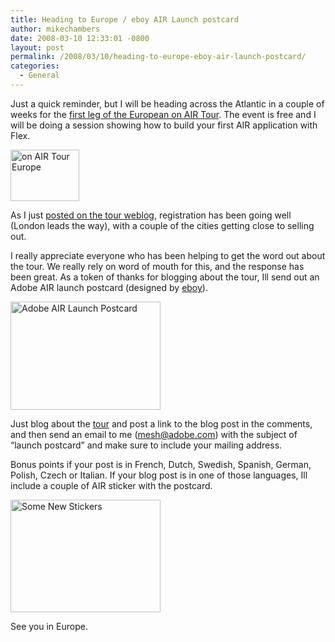 ```yaml
---
title: Heading to Europe / eboy AIR Launch postcard
author: mikechambers
date: 2008-03-10 12:33:01 -0800
layout: post
permalink: /2008/03/10/heading-to-europe-eboy-air-launch-postcard/
categories:
  - General
---
```



Just a quick reminder, but I will be heading across the Atlantic in a couple of weeks for the [first leg of the European on AIR Tour][1]. The event is free and I will be doing a session showing how to build your first AIR application with Flex.

[<img src="http://onair.adobe.com/images/onAIRTourEuropeTrain.png" alt="on AIR Tour Europe" border="0" height="82" width="110" />][1]

As I just [posted on the tour weblog][2], registration has been going well (London leads the way), with a couple of the cities getting close to selling out.  
<!--more-->

  
I really appreciate everyone who has been helping to get the word out about the tour. We really rely on word of mouth for this, and the response has been great. As a token of thanks for blogging about the tour, Ill send out an Adobe AIR launch postcard (designed by [eboy][3]).

[<img src="http://farm4.static.flickr.com/3200/2326197738_947109d6c4_m.jpg" width="240" height="173" alt="Adobe AIR Launch Postcard" />][4]

Just blog about the [tour][1] and post a link to the blog post in the comments, and then send an email to me (<mesh@adobe.com>) with the subject of &#8220;launch postcard&#8221; and make sure to include your mailing address.

Bonus points if your post is in French, Dutch, Swedish, Spanish, German, Polish, Czech or Italian. If your blog post is in one of those languages, Ill include a couple of AIR sticker with the postcard.

[<img src="http://farm3.static.flickr.com/2405/2267013981_644d75cb82_m.jpg" width="240" height="180" alt="Some New Stickers" />][5]

See you in Europe.

 [1]: http://onair.adobe.com
 [2]: http://onair.adobe.com/blogs/tour/2008/03/10/leg-1-registration-update-london-is-in-the-lead/
 [3]: http://www.eboy.com
 [4]: http://www.flickr.com/photos/mikechambers/2326197738/ "Adobe AIR Launch Postcard by mike.chambers, on Flickr"
 [5]: http://www.flickr.com/photos/mikechambers/2267013981/ "Some New Stickers by mike.chambers, on Flickr"